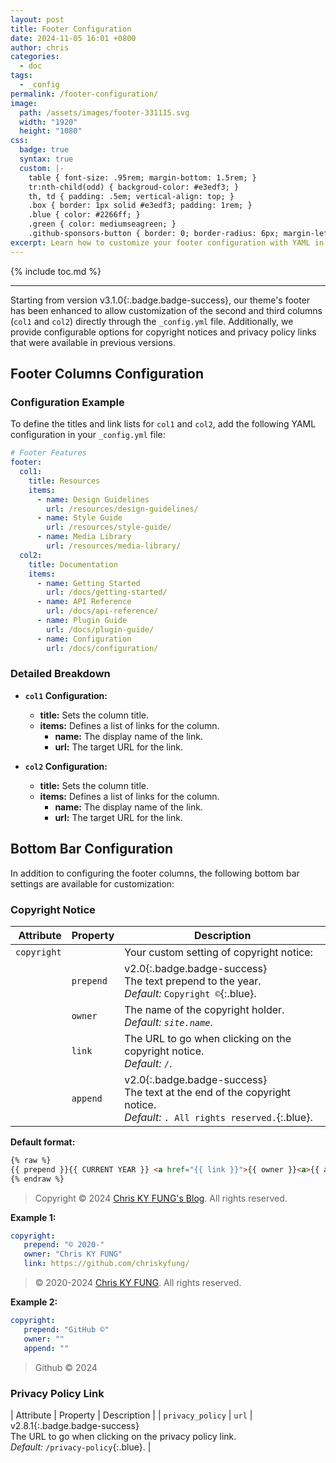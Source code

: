 ```yaml
---
layout: post
title: Footer Configuration
date: 2024-11-05 16:01 +0800
author: chris
categories:
  - doc
tags:
  - _config
permalink: /footer-configuration/
image:
  path: /assets/images/footer-331115.svg
  width: "1920"
  height: "1080"
css:
  badge: true
  syntax: true
  custom: |-
    table { font-size: .95rem; margin-bottom: 1.5rem; }
    tr:nth-child(odd) { backgroud-color: #e3edf3; }
    th, td { padding: .5em; vertical-align: top; }
    .box { border: 1px solid #e3edf3; padding: 1rem; }
    .blue { color: #2266ff; }
    .green { color: mediumseagreen; }
    .github-sponsors-button { border: 0; border-radius: 6px; margin-left: 2rem; width: 114px; height: 32px; }
excerpt: Learn how to customize your footer configuration with YAML in Front Matter CMS for enhanced usability and compliance.
---
```


{% include toc.md %}

* * *

Starting from version <span>v3.1.0</span>{:.badge.badge-success}, our theme's footer has been enhanced to allow customization of the second and third columns (`col1` and `col2`) directly through the `_config.yml` file. Additionally, we provide configurable options for copyright notices and privacy policy links that were available in previous versions.

## Footer Columns Configuration

### Configuration Example

To define the titles and link lists for `col1` and `col2`, add the following YAML configuration in your `_config.yml` file:

```yaml
# Footer Features
footer:
  col1:
    title: Resources
    items:
      - name: Design Guidelines
        url: /resources/design-guidelines/
      - name: Style Guide
        url: /resources/style-guide/
      - name: Media Library
        url: /resources/media-library/
  col2:
    title: Documentation
    items:
      - name: Getting Started
        url: /docs/getting-started/
      - name: API Reference
        url: /docs/api-reference/
      - name: Plugin Guide
        url: /docs/plugin-guide/
      - name: Configuration
        url: /docs/configuration/
```

### Detailed Breakdown

- **`col1` Configuration:**
  - **title:** Sets the column title.
  - **items:** Defines a list of links for the column.
    - **name:** The display name of the link.
    - **url:** The target URL for the link.

- **`col2` Configuration:**
  - **title:** Sets the column title.
  - **items:** Defines a list of links for the column.
    - **name:** The display name of the link.
    - **url:** The target URL for the link.

## Bottom Bar Configuration

In addition to configuring the footer columns, the following bottom bar settings are available for customization:

### Copyright Notice

|   Attribute | Property  | Description                                                                                                                                |
| ----------: | --------- | ------------------------------------------------------------------------------------------------------------------------------------------ |
| `copyright` |           | Your custom setting of copyright notice:                                                                                                   |
|             | `prepend` | <span>v2.0</span>{:.badge.badge-success}<br> The text prepend to the year.<br> _Default:_ `Copyright ©`{:.blue}.                          |
|             | `owner`   | The name of the copyright holder.<br> _Default:_ _`site.name`_.                                                                            |
|             | `link`    | The URL to go when clicking on the copyright notice.<br> _Default:_ `/`.                                                                   |
|             | `append`  | <span>v2.0</span>{:.badge.badge-success}<br> The text at the end of the copyright notice.<br> _Default:_ `. All rights reserved.`{:.blue}. |

**Default format:**

```html
{% raw %}
{{ prepend }}{{ CURRENT YEAR }} <a href="{{ link }}">{{ owner }}<a>{{ append }}
{% endraw %}
```

> Copyright © 2024 [Chris KY FUNG's Blog](https://chriskyfung.github.io). All rights reserved.

**Example 1:**

```yaml
copyright:
   prepend: "© 2020-"
   owner: "Chris KY FUNG"
   link: https://github.com/chriskyfung/
```

> © 2020-2024 [Chris KY FUNG](https://github.com/chriskyfung/). All rights reserved.

**Example 2:**

```yaml
copyright:
   prepend: "GitHub ©"
   owner: ""
   append: ""
```

> Github © 2024

### Privacy Policy Link

|        Attribute | Property  | Description                                                                                                                                      |
| `privacy_policy` | `url`     | <span>v2.8.1</span>{:.badge.badge-success}<br> The URL to go when clicking on the privacy policy link.<br> _Default:_ `/privacy-policy`{:.blue}. |

